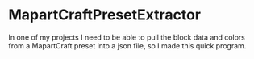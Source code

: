 # MapartCraftPresetExtractor
In one of my projects I need to be able to pull the block data and colors from a MapartCraft preset into a json file, so I made this quick program.
